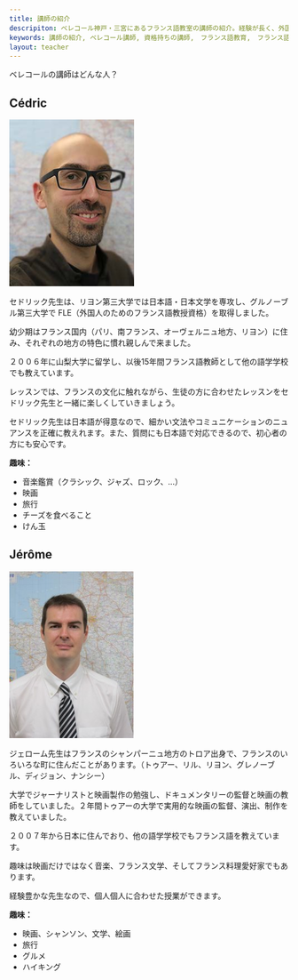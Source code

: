 ```yaml
---
title: 講師の紹介
descripiton: ベレコール神戸・三宮にあるフランス語教室の講師の紹介。経験が長く、外国人のためのフランス語教授資格持ちの講師。フランスの文化に触れながら、生徒の方に合わせたレッスンを楽しくします。
keywords: 講師の紹介, ベレコール講師, 資格持ちの講師,　フランス語教育,　フランス語教える
layout: teacher
---
```


ベレコールの講師はどんな人？

Cédric
-------------------
![](/img/cedric.jpg)

セドリック先生は、リヨン第三大学では日本語・日本文学を専攻し、グルノーブル第三大学で FLE（外国人のためのフランス語教授資格）を取得しました。

幼少期はフランス国内（パリ、南フランス、オーヴェルニュ地方、リヨン）に住み、それぞれの地方の特色に慣れ親しんで来ました。

２００６年に山梨大学に留学し、以後15年間フランス語教師として他の語学学校でも教えています。

レッスンでは、フランスの文化に触れながら、生徒の方に合わせたレッスンをセドリック先生と一緒に楽しくしていきましょう。

セドリック先生は日本語が得意なので、細かい文法やコミュニケーションのニュアンスを正確に教えれます。また、質問にも日本語で対応できるので、初心者の方にも安心です。

**趣味：**


* 音楽鑑賞（クラシック、ジャズ、ロック、…）
* 映画
* 旅行
* チーズを食べること
* けん玉


Jérôme
-------------------
![](/img/jerome.jpg)

ジェローム先生はフランスのシャンパーニュ地方のトロア出身で、フランスのいろいろな町に住んだことがあります。（トゥアー、リル、リヨン、グレノーブル、ディジョン、ナンシー）

大学でジャーナリストと映画製作の勉強し、ドキュメンタリーの監督と映画の教師をしていました。２年間トゥアーの大学で実用的な映画の監督、演出、制作を教えていました。

２００７年から日本に住んでおり、他の語学学校でもフランス語を教えています。

趣味は映画だけではなく音楽、フランス文学、そしてフランス料理愛好家でもあります。

経験豊かな先生なので、個人個人に合わせた授業ができます。

**趣味：**

* 映画、シャンソン、文学、絵画
* 旅行
* グルメ
* ハイキング

<!-- /Profs -->
